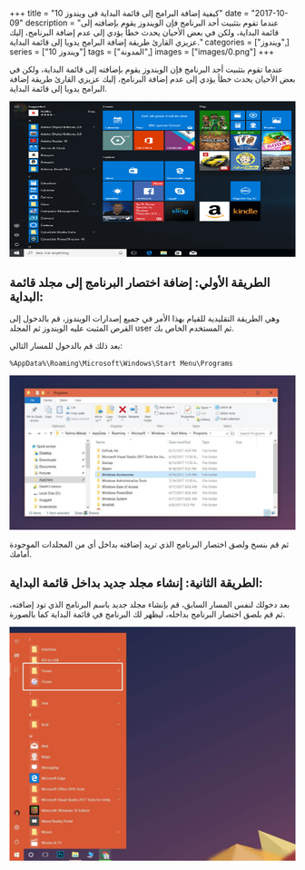 +++
title = "كيفية إضافة البرامج إلى قائمة البداية فى ويندوز 10"
date = "2017-10-09"
description = "عندما تقوم بتثبيت أحد البرنامج فإن الويندوز يقوم بإضافته إلى قائمة البداية، ولكن في بعض الأحيان يحدث خطأ يؤدي إلى عدم إضافة البرنامج، إليك عزيزي القارئ طريقة إضافة البرامج يدويا إلى قائمة البداية."
categories = ["ويندوز",]
series = ["ويندوز 10"]
tags = ["المدونة",]
images = ["images/0.png"]
+++

عندما تقوم بتثبيت أحد البرنامج فإن الويندوز يقوم بإضافته إلى قائمة البداية، ولكن في بعض الأحيان يحدث خطأ يؤدي إلى عدم إضافة البرنامج، إليك عزيزي القارئ طريقة إضافة البرامج يدويا إلى قائمة البداية.

![img](images/0.png)

## **الطريقة الأولي:** **إضافة اختصار البرنامج إلى مجلد قائمة البداية:**

وهي الطريقة التقليدية للقيام بهذا الأمر في جميع إصدارات الويندوز، قم بالدخول إلى القرص المثبت عليه الويندوز ثم المجلد user ثم المستخدم الخاص بك.

بعد ذلك قم بالدخول للمسار التالي:

```
%AppData%\Roaming\Microsoft\Windows\Start Menu\Programs
```

![img](images/1.jpg)

ثم قم بنسخ ولصق اختصار البرنامج الذي تريد إضافته بداخل أي من المجلدات الموجودة أمامك.



## **الطريقة الثانية:** **إنشاء مجلد جديد بداخل قائمة البداية:**

بعد دخولك لنفس المسار السابق، قم بإنشاء مجلد جديد باسم البرنامج الذي تود إضافته، ثم قم بلصق اختصار البرنامج بداخله، ليظهر لك البرنامج في قائمة  البداية كما بالصورة.

![img](images/2.jpg)



